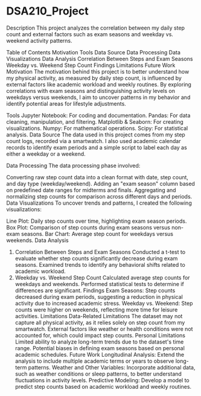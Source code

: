 # DSA210_Project

Description
This project analyzes the correlation between my daily step count and external factors such as exam seasons and weekday vs. weekend activity patterns.

Table of Contents
Motivation
Tools
Data Source
Data Processing
Data Visualizations
Data Analysis
Correlation Between Steps and Exam Seasons
Weekday vs. Weekend Step Count
Findings
Limitations
Future Work
Motivation
The motivation behind this project is to better understand how my physical activity, as measured by daily step count, is influenced by external factors like academic workload and weekly routines. By exploring correlations with exam seasons and distinguishing activity levels on weekdays versus weekends, I aim to uncover patterns in my behavior and identify potential areas for lifestyle adjustments.

Tools
Jupyter Notebook: For coding and documentation.
Pandas: For data cleaning, manipulation, and filtering.
Matplotlib & Seaborn: For creating visualizations.
Numpy: For mathematical operations.
Scipy: For statistical analysis.
Data Source
The data used in this project comes from my step count logs, recorded via a smartwatch. I also used academic calendar records to identify exam periods and a simple script to label each day as either a weekday or a weekend.

Data Processing
The data processing phase involved:

Converting raw step count data into a clean format with date, step count, and day type (weekday/weekend).
Adding an "exam season" column based on predefined date ranges for midterms and finals.
Aggregating and normalizing step counts for comparison across different days and periods.
Data Visualizations
To uncover trends and patterns, I created the following visualizations:

Line Plot: Daily step counts over time, highlighting exam season periods.
Box Plot: Comparison of step counts during exam seasons versus non-exam seasons.
Bar Chart: Average step count for weekdays versus weekends.
Data Analysis
1. Correlation Between Steps and Exam Seasons
Conducted a t-test to evaluate whether step counts significantly decrease during exam seasons.
Examined trends to identify any behavioral shifts related to academic workload.
2. Weekday vs. Weekend Step Count
Calculated average step counts for weekdays and weekends.
Performed statistical tests to determine if differences are significant.
Findings
Exam Seasons: Step counts decreased during exam periods, suggesting a reduction in physical activity due to increased academic stress.
Weekday vs. Weekend: Step counts were higher on weekends, reflecting more time for leisure activities.
Limitations
Data-Related Limitations
The dataset may not capture all physical activity, as it relies solely on step count from my smartwatch.
External factors like weather or health conditions were not accounted for, which could impact step counts.
Personal Limitations
Limited ability to analyze long-term trends due to the dataset's time range.
Potential biases in defining exam seasons based on personal academic schedules.
Future Work
Longitudinal Analysis: Extend the analysis to include multiple academic terms or years to observe long-term patterns.
Weather and Other Variables: Incorporate additional data, such as weather conditions or sleep patterns, to better understand fluctuations in activity levels.
Predictive Modeling: Develop a model to predict step counts based on academic workload and weekly routines.